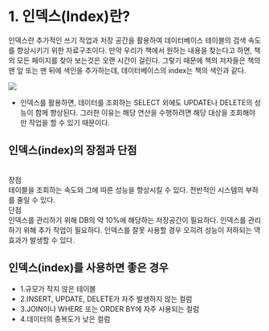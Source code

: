 # 1. 인덱스(Index)란?

인덱스란 추가적인 쓰기 작업과 저장 공간을 활용하여 데이터베이스 테이블의 검색 속도를 향상시키기 위한 자료구조이다. 만약 우리가 책에서 원하는 내용을 찾는다고 하면, 책의 모든 페이지를 찾아 보는것은 오랜 시간이 걸린다. 그렇기 때문에 책의 저자들은 책의 맨 앞 또는 맨 뒤에 색인을 추가하는데, 데이터베이스의 index는 책의 색인과 같다.

![](https://velog.velcdn.com/images/sunblock99/post/7c64fc11-f070-42b8-a613-4548c846476f/image.png)

- 인덱스를 활용하면, 데이터를 조회하는 SELECT 외에도 UPDATE나 DELETE의 성능이 함께 향상된다. 그러한 이유는 해당 연산을 수행하려면 해당 대상을 조회해야만 작업을 할 수 있기 때문이다.

## 인덱스(index)의 장점과 단점

<Br>
장점
<Br>
테이블을 조회하는 속도와 그에 따른 성능을 향상시킬 수 있다.
전반적인 시스템의 부하를 줄일 수 있다.
<Br>
단점
<Br>
인덱스를 관리하기 위해 DB의 약 10%에 해당하는 저장공간이 필요하다.
인덱스를 관리하기 위해 추가 작업이 필요하다.
인덱스를 잘못 사용할 경우 오히려 성능이 저하되는 역효과가 발생할 수 있다.

<Br>

## 인덱스(index)를 사용하면 좋은 경우

- 1.규모가 작지 않은 테이블
- 2.INSERT, UPDATE, DELETE가 자주 발생하지 않는 컬럼
- 3.JOIN이나 WHERE 또는 ORDER BY에 자주 사용되는 컬럼
- 4.데이터의 중복도가 낮은 컬럼
